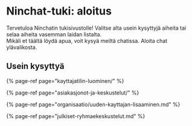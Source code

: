 # Ninchat-tuki: aloitus

Tervetuloa Ninchatin tukisivustolle! Valitse alta usein kysyttyjä aiheita tai selaa aiheita vasemman laidan listalta.  
Mikäli et täältä löydä apua, voit kysyä meiltä chatissa. Aloita chat ylävalikosta.

## Usein kysyttyä

{% page-ref page="kayttajatilin-luominen/" %}

{% page-ref page="asiakasjonot-ja-keskustelut/" %}

{% page-ref page="organisaatio/uuden-kayttajan-lisaaminen.md" %}

{% page-ref page="julkiset-ryhmaekeskustelut.md" %}

